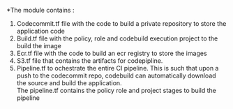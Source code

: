 *The module contains :

1. Codecommit.tf file with the code to build a private repository to store the application code
2. Build.tf file with the policy, role and codebuild execution project to the build the image
3. Ecr.tf file with the code to build an ecr registry to store the images
4. S3.tf file that contains the artifacts for codepipline.
5. Pipeline.tf to ochestrate the entire CI pipeline. This is such that upon a push to the codecommit repo, codebuild can automatically download the source and build the application.  
The pipeline.tf contains the policy role and project stages to build the pipeline
